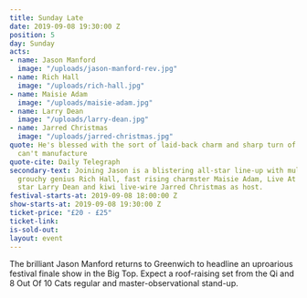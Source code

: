 ```yaml
---
title: Sunday Late
date: 2019-09-08 19:30:00 Z
position: 5
day: Sunday
acts:
- name: Jason Manford
  image: "/uploads/jason-manford-rev.jpg"
- name: Rich Hall
  image: "/uploads/rich-hall.jpg"
- name: Maisie Adam
  image: "/uploads/maisie-adam.jpg"
- name: Larry Dean
  image: "/uploads/larry-dean.jpg"
- name: Jarred Christmas
  image: "/uploads/jarred-christmas.jpg"
quote: He's blessed with the sort of laid-back charm and sharp turn of phrase you
  can't manufacture
quote-cite: Daily Telegraph
secondary-text: Joining Jason is a blistering all-star line-up with multi-award winning
  grouchy genius Rich Hall, fast rising charmster Maisie Adam, Live At The Apollo
  star Larry Dean and kiwi live-wire Jarred Christmas as host.
festival-starts-at: 2019-09-08 18:00:00 Z
show-starts-at: 2019-09-08 19:30:00 Z
ticket-price: "£20 - £25"
ticket-link: 
is-sold-out: 
layout: event
---
```


The brilliant Jason Manford returns to Greenwich to headline an uproarious festival finale show in the Big Top. Expect a roof-raising set from the Qi and 8 Out Of 10 Cats regular and master-observational stand-up. 